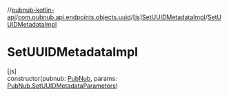 //[pubnub-kotlin-api](../../../index.md)/[com.pubnub.api.endpoints.objects.uuid](../index.md)/[[js]SetUUIDMetadataImpl](index.md)/[SetUUIDMetadataImpl](-set-u-u-i-d-metadata-impl.md)

# SetUUIDMetadataImpl

[js]\
constructor(pubnub: [PubNub](../../[root]/-pub-nub/index.md), params: [PubNub.SetUUIDMetadataParameters](../../[root]/-pub-nub/-set-u-u-i-d-metadata-parameters/index.md))
